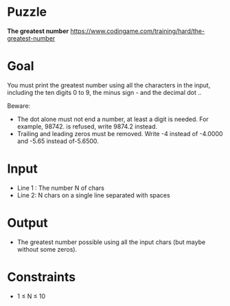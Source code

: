 # Puzzle
**The greatest number** https://www.codingame.com/training/hard/the-greatest-number

# Goal
You must print the greatest number using all the characters in the input, including the ten digits 0 to 9, the minus sign - and the decimal dot ..

Beware:  
* The dot alone must not end a number, at least a digit is needed. For example, 98742. is refused, write 9874.2 instead.
* Trailing and leading zeros must be removed. Write -4 instead of -4.0000 and -5.65 instead of-5.6500.

# Input
* Line 1 : The number N of chars
* Line 2: N chars on a single line separated with spaces

# Output
* The greatest number possible using all the input chars (but maybe without some zeros).

# Constraints
* 1 ≤ N ≤ 10

